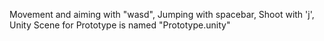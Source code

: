 Movement and aiming with "wasd",
Jumping with spacebar,
Shoot with 'j',
Unity Scene for Prototype is named "Prototype.unity"

